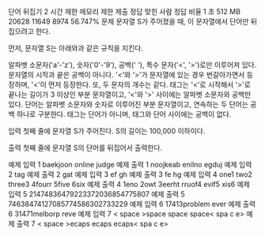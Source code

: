 단어 뒤집기 2
시간 제한	메모리 제한	제출	정답	맞힌 사람	정답 비율
1 초	512 MB	20628	11649	8974	56.747%
문제
문자열 S가 주어졌을 때, 이 문자열에서 단어만 뒤집으려고 한다.

먼저, 문자열 S는 아래와과 같은 규칙을 지킨다.

알파벳 소문자('a'-'z'), 숫자('0'-'9'), 공백(' '), 특수 문자('<', '>')로만 이루어져 있다.
문자열의 시작과 끝은 공백이 아니다.
'<'와 '>'가 문자열에 있는 경우 번갈아가면서 등장하며, '<'이 먼저 등장한다. 또, 두 문자의 개수는 같다.
태그는 '<'로 시작해서 '>'로 끝나는 길이가 3 이상인 부분 문자열이고, '<'와 '>' 사이에는 알파벳 소문자와 공백만 있다. 단어는 알파벳 소문자와 숫자로 이루어진 부분 문자열이고, 연속하는 두 단어는 공백 하나로 구분한다. 태그는 단어가 아니며, 태그와 단어 사이에는 공백이 없다.

입력
첫째 줄에 문자열 S가 주어진다. S의 길이는 100,000 이하이다.

출력
첫째 줄에 문자열 S의 단어를 뒤집어서 출력한다.

예제 입력 1 
baekjoon online judge
예제 출력 1 
noojkeab enilno egduj
예제 입력 2 
<open>tag<close>
예제 출력 2 
<open>gat<close>
예제 입력 3 
<ab cd>ef gh<ij kl>
예제 출력 3 
<ab cd>fe hg<ij kl>
예제 입력 4 
one1 two2 three3 4fourr 5five 6six
예제 출력 4 
1eno 2owt 3eerht rruof4 evif5 xis6
예제 입력 5 
<int><max>2147483647<long long><max>9223372036854775807
예제 출력 5 
<int><max>7463847412<long long><max>7085774586302733229
예제 입력 6 
<problem>17413<is hardest>problem ever<end>
예제 출력 6 
<problem>31471<is hardest>melborp reve<end>
예제 입력 7 
<   space   >space space space<    spa   c e>
예제 출력 7 
<   space   >ecaps ecaps ecaps<    spa   c e>